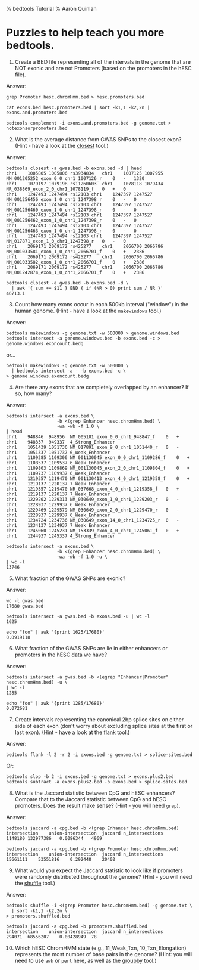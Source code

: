 % bedtools Tutorial
% Aaron Quinlan


Puzzles to help teach you more bedtools.
========================================

1. Create a BED file representing all of the intervals in the genome
that are NOT exonic and are not Promoters (based on the promoters in the hESC file).

Answer:
     
    grep Promoter hesc.chromHmm.bed > hesc.promoters.bed
    
    cat exons.bed hesc.promoters.bed | sort -k1,1 -k2,2n | exons.and.promoters.bed

    bedtools complement -i exons.and.promoters.bed -g genome.txt > notexonsorpromoters.bed


2. What is the average distance from GWAS SNPs to the closest exon? (Hint - have a look at the [closest](http://bedtools.readthedocs.org/en/latest/content/tools/closest.html) tool.)

Answer:

    bedtools closest -a gwas.bed -b exons.bed -d | head
    chr1	1005805	1005806	rs3934834	chr1	1007125	1007955	NM_001205252_exon_0_0_chr1_1007126_r	0	-	1320
    chr1	1079197	1079198	rs11260603	chr1	1078118	1079434	NR_038869_exon_2_0_chr1_1078119_f	0	+	0
    chr1	1247493	1247494	rs12103	chr1	1247397	1247527	NM_001256456_exon_1_0_chr1_1247398_r	0	-	0
    chr1	1247493	1247494	rs12103	chr1	1247397	1247527	NM_001256460_exon_1_0_chr1_1247398_r	0	-	0
    chr1	1247493	1247494	rs12103	chr1	1247397	1247527	NM_001256462_exon_1_0_chr1_1247398_r	0	-	0
    chr1	1247493	1247494	rs12103	chr1	1247397	1247527	NM_001256463_exon_1_0_chr1_1247398_r	0	-	0
    chr1	1247493	1247494	rs12103	chr1	1247397	1247527	NM_017871_exon_1_0_chr1_1247398_r	0	-	0
    chr1	2069171	2069172	rs425277	chr1	2066700	2066786	NM_001033581_exon_1_0_chr1_2066701_f	0	+	2386
    chr1	2069171	2069172	rs425277	chr1	2066700	2066786	NM_001033582_exon_1_0_chr1_2066701_f	0	+	2386
    chr1	2069171	2069172	rs425277	chr1	2066700	2066786	NM_001242874_exon_1_0_chr1_2066701_f	0	+	2386

    bedtools closest -a gwas.bed -b exons.bed -d \
      | awk '{ sum += $11 } END { if (NR > 0) print sum / NR }'
    46713.1

3. Count how many exons occur in each 500kb interval ("window") in the human genome. (Hint - have a look at the `makewindows` tool.)

Answer:

    bedtools makewindows -g genome.txt -w 500000 > genome.windows.bed
    bedtools intersect -a genome.windows.bed -b exons.bed -c > genome.windows.exoncount.bedg

or...

	bedtools makewindows -g genome.txt -w 500000 \
      | bedtools intersect -a - -b exons.bed -c \
    > genome.windows.exoncount.bedg

4. Are there any exons that are completely overlapped by an enhancer? If so, how many?

Answer:

    bedtools intersect -a exons.bed \
                       -b <(grep Enhancer hesc.chromHmm.bed) \
                       -wa -wb -f 1.0 \
    | head
    chr1	948846	948956	NM_005101_exon_0_0_chr1_948847_f	0	+	chr1	948337	949337	4_Strong_Enhancer
    chr1	1051439	1051736	NM_017891_exon_9_0_chr1_1051440_r	0	-	chr1	1051337	1051737	6_Weak_Enhancer
    chr1	1109285	1109306	NM_001130045_exon_0_0_chr1_1109286_f	0	+	chr1	1108537	1109537	6_Weak_Enhancer
    chr1	1109803	1109869	NM_001130045_exon_2_0_chr1_1109804_f	0	+	chr1	1109737	1109937	6_Weak_Enhancer
    chr1	1219357	1219470	NM_001130413_exon_4_0_chr1_1219358_f	0	+	chr1	1219137	1220137	7_Weak_Enhancer
    chr1	1219357	1219470	NR_037668_exon_4_0_chr1_1219358_f	0	+	chr1	1219137	1220137	7_Weak_Enhancer
    chr1	1229202	1229313	NM_030649_exon_1_0_chr1_1229203_r	0	-	chr1	1228937	1229937	6_Weak_Enhancer
    chr1	1229469	1229579	NM_030649_exon_2_0_chr1_1229470_r	0	-	chr1	1228937	1229937	6_Weak_Enhancer
    chr1	1234724	1234736	NM_030649_exon_14_0_chr1_1234725_r	0	-	chr1	1234137	1234937	7_Weak_Enhancer
    chr1	1245060	1245231	NM_153339_exon_4_0_chr1_1245061_f	0	+	chr1	1244937	1245337	4_Strong_Enhancer

    bedtools intersect -a exons.bed \
                       -b <(grep Enhancer hesc.chromHmm.bed) \
                       -wa -wb -f 1.0 -u \
    | wc -l
    13746


5. What fraction of the GWAS SNPs are exonic?

Answer:

    wc -l gwas.bed
    17680 gwas.bed

    bedtools intersect -a gwas.bed -b exons.bed -u | wc -l
    1625

    echo "foo" | awk '{print 1625/17680}'
    0.0919118

6. What fraction of the GWAS SNPs are lie in either enhancers or promoters in the hESC data we have?

Answer:

    bedtools intersect -a gwas.bed -b <(egrep "Enhancer|Promoter" hesc.chromHmm.bed) -u \
    | wc -l
    1285

    echo "foo" | awk '{print 1285/17680}'
    0.072681

7. Create intervals representing the canonical 2bp splice sites on either side of each exon (don't worry about excluding splice sites at the first or last exon). (Hint - have a look at the [flank](http://bedtools.readthedocs.org/en/latest/content/tools/flank.html) tool.)

Answer:

    bedtools flank -l 2 -r 2 -i exons.bed -g genome.txt > splice-sites.bed

Or:

	bedtools slop -b 2 -i exons.bed -g genome.txt > exons.plus2.bed
	bedtools subtract -a exons.plus2.bed -b exons.bed > splice-sites.bed


8. What is the Jaccard statistic between CpG and hESC enhancers? Compare that to the Jaccard statistic between CpG and hESC promoters. Does the result make sense? (Hint - you will need `grep`).

Answer:

    bedtools jaccard -a cpg.bed -b <(grep Enhancer hesc.chromHmm.bed)
    intersection	union-intersection	jaccard	n_intersections
    1148180	132977386	0.0086344	4969

    bedtools jaccard -a cpg.bed -b <(grep Promoter hesc.chromHmm.bed)
    intersection	union-intersection	jaccard	n_intersections
    15661111	53551816	0.292448	20402


9. What would you expect the Jaccard statistic to look like if promoters were randomly distributed throughout the genome?  (Hint - you will need the [shuffle](http://bedtools.readthedocs.org/en/latest/content/tools/shuffle.html) tool.)

Answer:

    bedtools shuffle -i <(grep Promoter hesc.chromHmm.bed) -g genome.txt \
      | sort -k1,1 -k2,2n \
    > promoters.shuffled.bed

    bedtools jaccard -a cpg.bed -b promoters.shuffled.bed
    intersection	union-intersection	jaccard	n_intersections
    294071	68556207	0.00428949	78

10. Which hESC ChromHMM state (e.g., 11_Weak_Txn, 10_Txn_Elongation) represents the most number of base pairs in the genome? (Hint: you will need to use `awk` or `perl` here, as well as the [groupby](http://bedtools.readthedocs.org/en/latest/content/tools/groupby.html) tool.)
